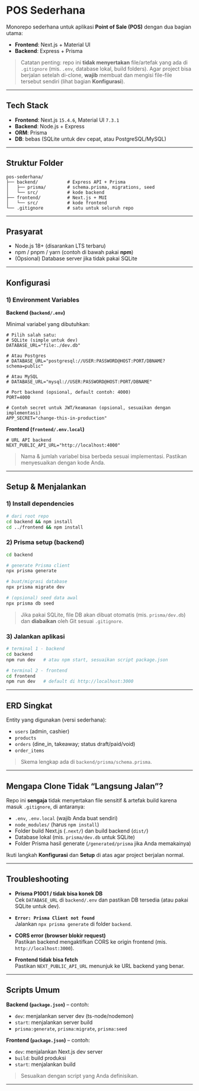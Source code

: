 # POS Sederhana

Monorepo sederhana untuk aplikasi **Point of Sale (POS)** dengan dua bagian utama:

- **Frontend**: Next.js + Material UI
- **Backend**: Express + Prisma

> Catatan penting: repo ini **tidak menyertakan** file/artefak yang ada di `.gitignore` (mis. `.env`, database lokal, build folders). Agar project bisa berjalan setelah di-clone, **wajib** membuat dan mengisi file-file tersebut sendiri (lihat bagian **Konfigurasi**).

---

## Tech Stack

- **Frontend**: Next.js `15.4.6`, Material UI `7.3.1`
- **Backend**: Node.js + Express
- **ORM**: Prisma
- **DB**: bebas (SQLite untuk dev cepat, atau PostgreSQL/MySQL)

---

## Struktur Folder

```
pos-sederhana/
├── backend/           # Express API + Prisma
│   ├── prisma/        # schema.prisma, migrations, seed
│   └── src/           # kode backend
├── frontend/          # Next.js + MUI
│   └── src/           # kode frontend
└── .gitignore         # satu untuk seluruh repo
```

---

## Prasyarat

- Node.js 18+ (disarankan LTS terbaru)
- npm / pnpm / yarn (contoh di bawah pakai **npm**)
- (Opsional) Database server jika tidak pakai SQLite

---

## Konfigurasi

### 1) Environment Variables

**Backend (`backend/.env`)**

Minimal variabel yang dibutuhkan:

```env
# Pilih salah satu:
# SQLite (simple untuk dev)
DATABASE_URL="file:./dev.db"

# Atau Postgres
# DATABASE_URL="postgresql://USER:PASSWORD@HOST:PORT/DBNAME?schema=public"

# Atau MySQL
# DATABASE_URL="mysql://USER:PASSWORD@HOST:PORT/DBNAME"

# Port backend (opsional, default contoh: 4000)
PORT=4000

# Contoh secret untuk JWT/keamanan (opsional, sesuaikan dengan implementasi)
APP_SECRET="change-this-in-production"
```

**Frontend (`frontend/.env.local`)**

```env
# URL API backend
NEXT_PUBLIC_API_URL="http://localhost:4000"
```

> Nama & jumlah variabel bisa berbeda sesuai implementasi. Pastikan menyesuaikan dengan kode Anda.

---

## Setup & Menjalankan

### 1) Install dependencies

```bash
# dari root repo
cd backend && npm install
cd ../frontend && npm install
```

### 2) Prisma setup (backend)

```bash
cd backend

# generate Prisma client
npx prisma generate

# buat/migrasi database
npx prisma migrate dev

# (opsional) seed data awal
npx prisma db seed
```

> Jika pakai SQLite, file DB akan dibuat otomatis (mis. `prisma/dev.db`) dan **diabaikan** oleh Git sesuai `.gitignore`.

### 3) Jalankan aplikasi

```bash
# terminal 1 - backend
cd backend
npm run dev   # atau npm start, sesuaikan script package.json

# terminal 2 - frontend
cd frontend
npm run dev   # default di http://localhost:3000
```

---

## ERD Singkat

Entity yang digunakan (versi sederhana):

- `users` (admin, cashier)
- `products`
- `orders` (dine_in, takeaway; status draft/paid/void)
- `order_items`

> Skema lengkap ada di `backend/prisma/schema.prisma`.

---

## Mengapa Clone Tidak “Langsung Jalan”?

Repo ini **sengaja** tidak menyertakan file sensitif & artefak build karena masuk `.gitignore`, di antaranya:

- `.env`, `.env.local` (wajib Anda buat sendiri)
- `node_modules/` (harus `npm install`)
- Folder build Next.js (`.next/`) dan build backend (`dist/`)
- Database lokal (mis. `prisma/dev.db` untuk SQLite)
- Folder Prisma hasil generate (`/generated/prisma` jika Anda memakainya)

Ikuti langkah **Konfigurasi** dan **Setup** di atas agar project berjalan normal.

---

## Troubleshooting

- **Prisma P1001 / tidak bisa konek DB**  
  Cek `DATABASE_URL` di `backend/.env` dan pastikan DB tersedia (atau pakai SQLite untuk dev).

- **`Error: Prisma Client not found`**  
  Jalankan `npx prisma generate` di folder `backend`.

- **CORS error (browser blokir request)**  
  Pastikan backend mengaktifkan CORS ke origin frontend (mis. `http://localhost:3000`).

- **Frontend tidak bisa fetch**  
  Pastikan `NEXT_PUBLIC_API_URL` menunjuk ke URL backend yang benar.

---

## Scripts Umum

**Backend (`package.json`)** – contoh:

- `dev`: menjalankan server dev (ts-node/nodemon)
- `start`: menjalankan server build
- `prisma:generate`, `prisma:migrate`, `prisma:seed`

**Frontend (`package.json`)** – contoh:

- `dev`: menjalankan Next.js dev server
- `build`: build produksi
- `start`: menjalankan build

> Sesuaikan dengan script yang Anda definisikan.

---
